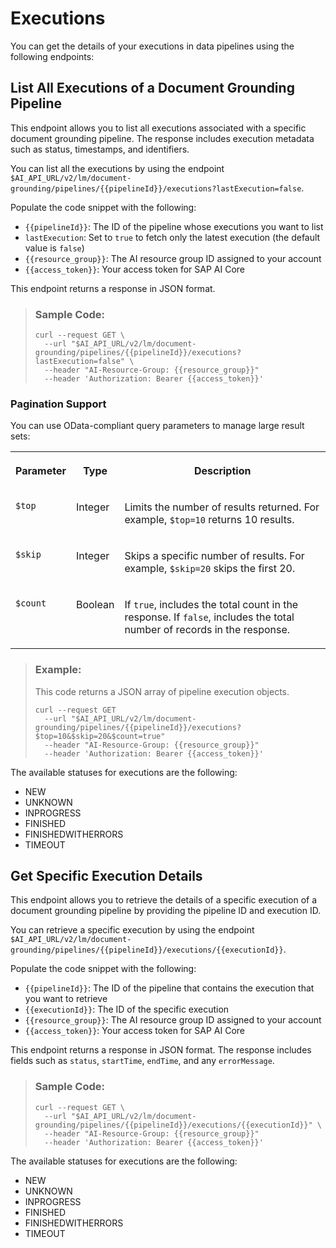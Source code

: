 <!-- loioc70b70dfaaa24b40844357b6bb4b6323 -->

# Executions

You can get the details of your executions in data pipelines using the following endpoints:



<a name="loioc70b70dfaaa24b40844357b6bb4b6323__section_z4q_rqs_dfc"/>

## List All Executions of a Document Grounding Pipeline

This endpoint allows you to list all executions associated with a specific document grounding pipeline. The response includes execution metadata such as status, timestamps, and identifiers.

You can list all the executions by using the endpoint `$AI_API_URL/v2/lm/document-grounding/pipelines/{{pipelineId}}/executions?lastExecution=false`.

Populate the code snippet with the following:

-   `{{pipelineId}}`: The ID of the pipeline whose executions you want to list
-   `lastExecution`: Set to `true` to fetch only the latest execution \(the default value is `false`\)
-   `{{resource_group}}`: The AI resource group ID assigned to your account
-   `{{access_token}}`: Your access token for SAP AI Core

This endpoint returns a response in JSON format.

> ### Sample Code:  
> ```
> curl --request GET \
>   --url "$AI_API_URL/v2/lm/document-grounding/pipelines/{{pipelineId}}/executions?lastExecution=false" \
>   --header "AI-Resource-Group: {{resource_group}}"
>   --header 'Authorization: Bearer {{access_token}}'
> ```



### Pagination Support

You can use OData-compliant query parameters to manage large result sets:


<table>
<tr>
<th valign="top">

Parameter

</th>
<th valign="top">

Type

</th>
<th valign="top">

Description

</th>
</tr>
<tr>
<td valign="top">

`$top` 

</td>
<td valign="top">

Integer

</td>
<td valign="top">

Limits the number of results returned. For example, `$top=10` returns 10 results.

</td>
</tr>
<tr>
<td valign="top">

`$skip` 

</td>
<td valign="top">

Integer

</td>
<td valign="top">

Skips a specific number of results. For example, `$skip=20` skips the first 20.

</td>
</tr>
<tr>
<td valign="top">

`$count` 

</td>
<td valign="top">

Boolean

</td>
<td valign="top">

If `true`, includes the total count in the response. If `false`, includes the total number of records in the response.

</td>
</tr>
</table>

> ### Example:  
> This code returns a JSON array of pipeline execution objects.
> 
> ```
> curl --request GET 
>   --url "$AI_API_URL/v2/lm/document-grounding/pipelines/{{pipelineId}}/executions?$top=10&$skip=20&$count=true" 
>   --header "AI-Resource-Group: {{resource_group}}"
>   --header 'Authorization: Bearer {{access_token}}'
> ```

The available statuses for executions are the following:

-   NEW
-   UNKNOWN
-   INPROGRESS
-   FINISHED
-   FINISHEDWITHERRORS
-   TIMEOUT



<a name="loioc70b70dfaaa24b40844357b6bb4b6323__section_hxd_q3g_qfc"/>

## Get Specific Execution Details

This endpoint allows you to retrieve the details of a specific execution of a document grounding pipeline by providing the pipeline ID and execution ID.

You can retrieve a specific execution by using the endpoint `$AI_API_URL/v2/lm/document-grounding/pipelines/{{pipelineId}}/executions/{{executionId}}`.

Populate the code snippet with the following:

-   `{{pipelineId}}`: The ID of the pipeline that contains the execution that you want to retrieve
-   `{{executionId}}`: The ID of the specific execution
-   `{{resource_group}}`: The AI resource group ID assigned to your account
-   `{{access_token}}`: Your access token for SAP AI Core

This endpoint returns a response in JSON format. The response includes fields such as `status`, `startTime`, `endTime`, and any `errorMessage`.

> ### Sample Code:  
> ```
> curl --request GET \
>   --url "$AI_API_URL/v2/lm/document-grounding/pipelines/{{pipelineId}}/executions/{{executionId}}" \
>   --header "AI-Resource-Group: {{resource_group}}"
>   --header 'Authorization: Bearer {{access_token}}'
> ```

The available statuses for executions are the following:

-   NEW
-   UNKNOWN
-   INPROGRESS
-   FINISHED
-   FINISHEDWITHERRORS
-   TIMEOUT

